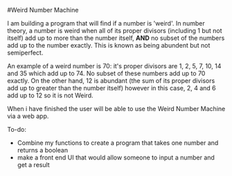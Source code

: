 #Weird Number Machine

I am building a program that will find if a number is 'weird'. In number theory, a number is weird when all of its proper divisors (including 1 but not itself) add up to more than the number itself, **AND** no subset of the numbers add up to the number exactly. This is known as being abundent but not semiperfect.

An example of a weird number is 70: it's proper divisors are 1, 2, 5, 7, 10, 14 and 35 which add up to 74. No subset of these numbers add up to 70 exactly.
On the other hand, 12 is abundant (the sum of its proper divisors add up to greater than the number itself) however in this case, 2, 4 and 6 add up to 12 so it is not Weird.

When i have finished the user will be able to use the Weird Number Machine via a web app.

To-do:

- Combine my functions to create a program that takes one number and returns a boolean
- make a front end UI that would allow someone to input a number and get a result
